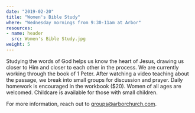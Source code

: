 ```yaml
---
date: "2019-02-20"
title: "Women's Bible Study"
where: "Wednesday mornings from 9:30-11am at Arbor"
resources:
- name: header
  src: Women's Bible Study.jpg
weight: 5
---
```


Studying the words of God helps us know the heart of Jesus, drawing us closer to Him and closer to each other in the process. We are currently working through the book of 1 Peter. After watching a video teaching about the passage, we break into small groups for discussion and prayer. Daily homework is encouraged in the workbook ($20). Women of all ages are welcomed. Childcare is available for those with small children. 

For more information, reach out to groups@arborchurch.com.

